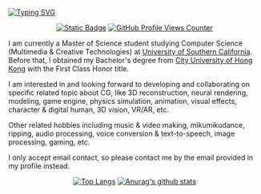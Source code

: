 <!--
**xrr-233/xrr-233** is a ✨ _special_ ✨ repository because its `README.md` (this file) appears on your GitHub profile.

Here are some ideas to get you started:

- 🔭 I’m currently working on ...
- 🌱 I’m currently learning ...
- 👯 I’m looking to collaborate on ...
- 🤔 I’m looking for help with ...
- 💬 Ask me about ...
- 📫 How to reach me: ...
- 😄 Pronouns: ...
- ⚡ Fun fact: ...
-->

[![Typing SVG](https://readme-typing-svg.demolab.com?font=Lobster&size=70&pause=1000&color=F0939E&background=FFFAFF&center=true&vCenter=true&random=false&width=1000&height=150&lines=xrr-233%F0%9F%91%8B)](https://git.io/typing-svg)

<p align="center">
  <a href="https://xrr-233.github.io/"><img alt="Static Badge" src="https://img.shields.io/badge/My_Website-555555?style=flat-square&logo=ESRI"></a>
  <a href="https://github.com/xrr-233"><img alt="GitHub Profile Views Counter" src="https://komarev.com/ghpvc/?username=xrr-233&style=flat-square&color=f0939e"></a>
</p>

I am currently a Master of Science student studying Computer Science (Multimedia & Creative Technologies) at [University of Southern California](https://www.cs.usc.edu/). Before that, I obtained my Bachelor's degree from [City University of Hong Kong](https://www.cs.cityu.edu.hk/) with the First Class Honor title.

I am interested in and looking forward to developing and collaborating on specific related topic about CG, like 3D reconstruction, neural rendering, modeling, game engine, physics simulation, animation, visual effects, character & digital human, 3D vision, VR/AR, etc.

Other related hobbies including music & video making, mikumikudance, ripping, audio processing, voice conversion & text-to-speech, image processing, gaming, etc.

I only accept email contact, so please contact me by the email provided in my profile instead.

<p align="center">
  <a href="https://github.com/anuraghazra/github-readme-stats"><img alt="Top Langs" src="https://github-readme-stats.vercel.app/api/top-langs/?username=xrr-233&langs_count=8&title_color=e792a9&icon_color=a349a4&bg_color=fffaff&border_color=e792a9&layout=compact"></a>
  <a href="https://github.com/anuraghazra/github-readme-stats"><img alt="Anurag's github stats" src="https://github-readme-stats.vercel.app/api?username=xrr-233&show_icons=true&title_color=e792a9&icon_color=a349a4&bg_color=fffaff&border_color=e792a9"></a>
</p>
